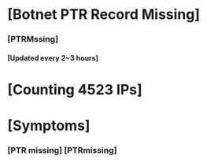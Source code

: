 # [Botnet PTR Record Missing]
### [PTRMssing]
#### [Updated every 2~3 hours]

# [Counting 4523 IPs]

# [Symptoms] 
###   [PTR missing] [PTRmissing]
